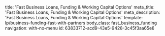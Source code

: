title: 'Fast Business Loans, Funding & Working Capital Options'
meta_title: 'Fast Business Loans, Funding & Working Capital Options'
meta_description: 'Fast Business Loans, Funding & Working Capital Options'
template: lp/business-funding-fast-with-partners
body_class: fast_business_funding
navigation: with-no-menu
id: 63833712-acd9-43e5-9428-3c45f3aa65e8

